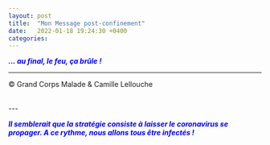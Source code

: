 ```yaml
---
layout: post
title:  "Mon Message post-confinement"
date:   2022-01-18 19:24:30 +0400
categories: 
---
```



<span style="color: blue">***... au final, le feu, ça brûle !***</span>
<br/>


---
&copy;  Grand Corps Malade & Camille Lellouche

<br>
---



<span style="color: blue">***Il semblerait que la stratégie consiste à laisser le coronavirus se propager. A ce rythme, nous allons tous être infectés !***</span>